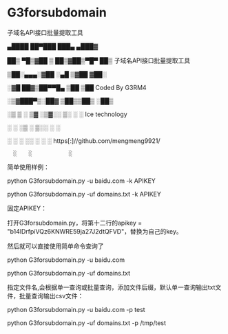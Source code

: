 # G3forsubdomain

子域名API接口批量提取工具


  ▄████  ██▀███   ███▄ ▄███▓
  
 ██▒ ▀█▒▓██ ▒ ██▒▓██▒▀█▀ ██▒    子域名API接口批量提取工具
 
▒██░▄▄▄░▓██ ░▄█ ▒▓██    ▓██░    

░▓█  ██▓▒██▀▀█▄  ▒██    ▒██     Coded By G3RM4

░▒▓███▀▒░██▓ ▒██▒▒██▒   ░██▒    

 ░▒   ▒ ░ ▒▓ ░▒▓░░ ▒░   ░  ░    Ice technology
 
  ░   ░   ░▒ ░ ▒░░  ░      ░
  
░ ░   ░   ░░   ░ ░      ░       https[:]//github.com/mengmeng9921/

      ░    ░            ░                                       


简单使用样例：

python G3forsubdomain.py -u   baidu.com     -k APIKEY

python G3forsubdomain.py -uf  domains.txt   -k APIKEY


固定APIKEY：

打开G3forsubdomain.py，将第十二行的apikey = "b14lDrfpiVQz6KNWRE59ja27J2dtQFVD"，替换为自己的key。

然后就可以直接使用简单命令查询了

python G3forsubdomain.py -u   baidu.com

python G3forsubdomain.py -uf  domains.txt



指定文件名,会根据单一查询或批量查询，添加文件后缀，默认单一查询输出txt文件，批量查询输出csv文件：

python G3forsubdomain.py -u   baidu.com     -p test

python G3forsubdomain.py -uf  domains.txt   -p /tmp/test

